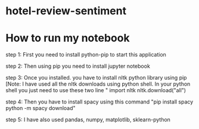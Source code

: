 # hotel-review-sentiment

# How to run my notebook

step 1: First you need to install python-pip to start this application 

step 2: Then using pip you need to install jupyter notebook

step 3: Once you installed. you have to install nltk python library using pip [Note: I have used all the nltk downloads using python shell. In your python shell you just need to use these two line 
        " import nltk 
          nltk.download("all")

step 4: Then you have to install spacy using this command "pip install spacy python -m spacy download"

step 5: I have also used pandas, numpy, matplotlib, sklearn-python


